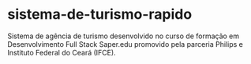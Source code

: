 # sistema-de-turismo-rapido
Sistema de agência de turismo desenvolvido no curso de formação em Desenvolvimento Full Stack Saper.edu promovido pela parceria Philips e Instituto Federal do Ceará (IFCE).
